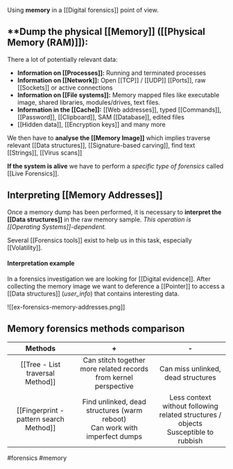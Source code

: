 Using **memory** in a [[Digital forensics]] point of view.
## **Dump the physical [[Memory]] ([[Physical Memory (RAM)]]):

There a lot of potentially relevant data:
- **Information on [[Processes]]:** Running and terminated processes
- **Information on [[Network]]:** Open [[TCP]] / [[UDP]] [[Ports]], raw [[Sockets]] or active connections
- **Information on [[File systems]]:** Memory mapped files like executable image, shared libraries, modules/drives, text files.
- **Information in the [[Cache]]:** [[Web addresses]], typed [[Commands]], [[Password]], [[Clipboard]], SAM [[Database]], edited files
- [[Hidden data]], [[Encryption keys]] and many more

We then have to **analyse the [[Memory Image]]** which implies traverse relevant [[Data structures]], [[Signature-based carving]], find text [[Strings]], [[Virus scans]]

**If the system is alive** we have to perform a *specific type of forensics* called [[Live Forensics]].
## Interpreting [[Memory Addresses]]

Once a memory dump has been performed, it is necessary to **interpret the [[Data structures]]** in the raw memory sample. *This operation is [[Operating Systems]]-dependent.*

Several [[Forensics tools]] exist to help us in this task, especially [[Volatility]].

#### Interpretation example
In a forensics investigation we are looking for [[Digital evidence]]. After collecting the memory image we want to deference a [[Pointer]] to access a [[Data structures]] (*user_info*) that contains interesting data.

![[ex-forensics-memory-addresses.png]]
## Memory forensics methods comparison

|                 Methods                 |                                       +                                       |                                           -                                           |
| :-------------------------------------: | :---------------------------------------------------------------------------: | :-----------------------------------------------------------------------------------: |
|    [[Tree - List traversal Method]]     |       Can stitch together more related records from kernel perspective        |                          Can miss unlinked, dead structures                           |
| [[Fingerprint - pattern search Method]] | Find unlinked, dead structures (warm reboot)<br>Can work with imperfect dumps | Less context without following<br>related structures / objects Susceptible to rubbish |





#forensics #memory